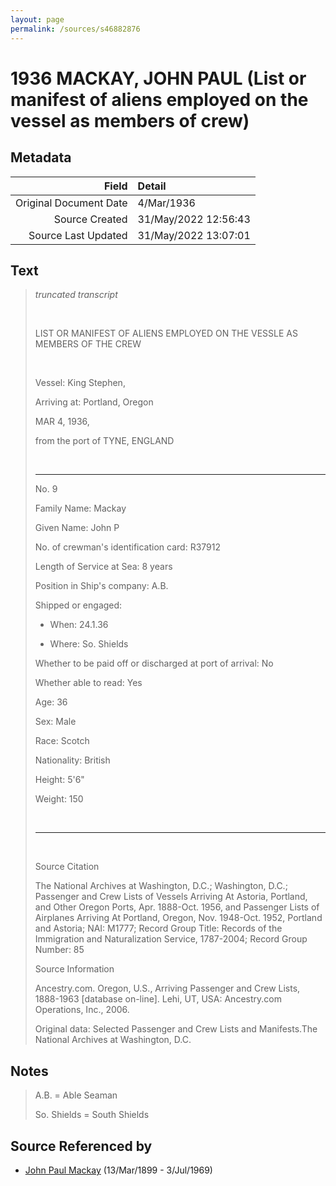 ```yaml
---
layout: page
permalink: /sources/s46882876
---
```


# 1936 MACKAY, JOHN PAUL (List or manifest of aliens employed on the vessel as members of crew)

## Metadata
Field | Detail
---:|:---
Original Document Date | 4/Mar/1936
Source Created | 31/May/2022 12:56:43
Source Last Updated | 31/May/2022 13:07:01

## Text

> _truncated transcript_
>
> <br/>
>
> LIST OR MANIFEST OF ALIENS EMPLOYED ON THE VESSLE AS MEMBERS OF THE CREW
>
> <br/>
>
> Vessel: King Stephen,
>
> Arriving at: Portland, Oregon
>
> MAR 4, 1936,
>
> from the port of TYNE, ENGLAND
>
> <br/>
>
> ---
>
> No. 9
>
> Family Name: Mackay
>
> Given Name: John P
>
> No. of crewman's identification card: R37912
>
> Length of Service at Sea: 8 years
>
> Position in Ship's company: A.B.
>
> Shipped or engaged:
>
> * When: 24.1.36
>
> * Where: So. Shields
>
> Whether to be paid off or discharged at port of arrival: No
>
> Whether able to read: Yes
>
> Age: 36
>
> Sex: Male
>
> Race: Scotch
>
> Nationality: British
>
> Height: 5'6"
>
> Weight: 150
>
> <br/>
>
> ---
>
> <br/>
>
> Source Citation
>
> The National Archives at Washington, D.C.; Washington, D.C.; Passenger and Crew Lists of Vessels Arriving At Astoria, Portland, and Other Oregon Ports, Apr. 1888-Oct. 1956, and Passenger Lists of Airplanes Arriving At Portland, Oregon, Nov. 1948-Oct. 1952, Portland and Astoria; NAI: M1777; Record Group Title: Records of the Immigration and Naturalization Service, 1787-2004; Record Group Number: 85
>
> Source Information
>
> Ancestry.com. Oregon, U.S., Arriving Passenger and Crew Lists, 1888-1963 [database on-line]. Lehi, UT, USA: Ancestry.com Operations, Inc., 2006.
>
> Original data: Selected Passenger and Crew Lists and Manifests.The National Archives at Washington, D.C.
>

## Notes

> A.B. = Able Seaman
>
> So. Shields = South Shields
>


## Source Referenced by

* [John Paul Mackay](../people/@57646474@-john-paul-mackay-b1899-3-13-d1969-7-3.md) (13/Mar/1899 - 3/Jul/1969)
